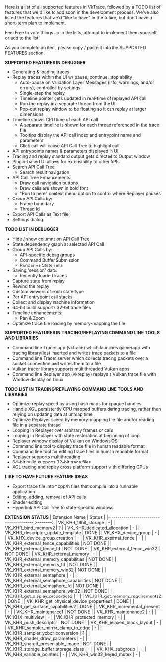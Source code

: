 Here is a list of all supported features in VkTrace, followed by a TODO list of features that we'd like to add soon in the development process. We've also listed the features that we'd "like to have" in the future, but don't have a short-term plan to implement. 

Feel Free to vote things up in the lists, attempt to implement them yourself, or add to the list!

As you complete an item, please copy / paste it into the SUPPORTED FEATURES section.

**SUPPORTED FEATURES IN DEBUGGER**
* Generating & loading traces
* Replay traces within the UI w/ pause, continue, stop ability
  * Auto-pause on Validation Layer Messages (info, warnings, and/or errors), controlled by settings
  * Single-step the replay
  * Timeline pointer gets updated in real-time of replayed API call
  * Run the replay in a separate thread from the UI
  * Pop-out replay window to be floating so it can replay at larger dimensions
* Timeline shows CPU time of each API call
  * A separate timeline is shown for each thread referenced in the trace file
  * Tooltips display the API call index and entrypoint name and parameters
  * Click call will cause API Call Tree to highlight call
* API entrypoints names & parameters displayed in UI
* Tracing and replay standard output gets directed to Output window
* Plugin-based UI allows for extensibility to other APIs
* Search API Call Tree
  * Search result navigation
* API Call Tree Enhancements:
  * Draw call navigation buttons
  * Draw calls are shown in bold font
  * "Run to here" context menu option to control where Replayer pauses
* Group API Calls by:
  * Frame boundary
  * Thread Id
* Export API Calls as Text file
* Settings dialog

**TODO LIST IN DEBUGGER**
* Hide / show columns on API Call Tree
* State dependency graph at selected API Call
* Group API Calls by:
  * API-specific debug groups
  * Command Buffer Submission
  * Render vs State calls
* Saving 'session' data:
  * Recently loaded traces
* Capture state from replay
* Rewind the replay
* Custom viewers of each state type
* Per API entrypoint call stacks
* Collect and display machine information
* 64-bit build supports 32-bit trace files
* Timeline enhancements:
  * Pan & Zoom
* Optimize trace file loading by memory-mapping the file

**SUPPORTED FEATURES IN TRACING/REPLAYING COMMAND LINE TOOLS AND LIBRARIES**
* Command line Tracer app (vktrace) which launches game/app with tracing library(ies) inserted and writes trace packets to a file
* Command line Tracer server which collects tracing packets over a socket connection and writes them to a file
* Vulkan tracer library supports multithreaded Vulkan apps
* Command line Replayer app (vkreplay) replays a Vulkan trace file with Window display on Linux

**TODO LIST IN TRACING/REPLAYING COMMAND LINE TOOLS AND LIBRARIES**
* Optimize replay speed by using hash maps for opaque handles
* Handle XGL persistently CPU mapped buffers during tracing, rather then relying on updating data at unmap time
* Optimize Replayer speed by memory-mapping the file and/or reading file in a separate thread
* Looping in Replayer over arbitrary frames or calls
* Looping in Replayer with state restoration at beginning of loop
* Replayer window display of Vulkan on Windows OS
* Command line tool to display trace file in human readable format
* Command line tool for editing trace files in human readable format
* Replayer supports multithreading
* 64-bit build supports 32-bit trace files
* XGL tracing and replay cross platform support with differing GPUs

**LIKE TO HAVE FUTURE FEATURE IDEAS**
* Export trace file into *.cpp/h files that compile into a runnable application
* Editing, adding, removal of API calls
* Shader editing
* Hyperlink API Call Tree to state-specific windows


**EXTENSION STATUS**
| Extension Name                         | Status   |
|----------------------------------------|:--------:|
| VK_KHR_16bit_storage                   | -        |
| VK_KHR_bind_memory2                    | ?        |
| VK_KHR_dedicated_allocation            | -        |
| VK_KHR_descriptor_update_template      | DONE     |
| VK_KHX_device_group                    | -        |
| VK_KHX_device_group_creation           | -        |
| VK_KHR_external_fence                  | -        |
| VK_KHR_external_fence_capabilities     | NOT DONE |
| VK_KHR_external_fence_fd               | NOT DONE |
| VK_KHR_external_fence_win32            | NOT DONE |
| VK_KHR_external_memory                 | -        |
| VK_KHR_external_memory_capabilities    | NOT DONE |
| VK_KHR_external_memory_fd              | NOT DONE |
| VK_KHR_external_memory_win32           | NOT DONE |
| VK_KHR_external_semaphore              | -        |
| VK_KHR_external_semaphore_capabilities | NOT DONE |
| VK_KHR_external_semaphore_fd           | NOT DONE |
| VK_KHR_external_semaphore_win32        | NOT DONE |
| VK_KHR_get_display_properties2         | -        |
| VK_KHR_get_memory_requirements2        | DONE     |
| VK_KHR_get_physical_device_properties2 | DONE     |
| VK_KHR_get_surface_capabilities2       | DONE     |
| VK_KHR_incremental_present             | -        |
| VK_KHR_maintenance1                    | NOT DONE |
| VK_KHR_maintenance2                    | -        |
| VK_KHX_multiview                       | -        |
| VK_KHR_protected_memory                | -        |
| VK_KHR_push_descriptor                 | NOT DONE |
| VK_KHR_relaxed_block_layout            | -        |
| VK_KHR_sampler_mirror_clamp_to_edge    | -        |
| VK_KHR_sampler_ycbcr_conversion        | ?        |
| VK_KHR_shader_draw_parameters          | -        |
| VK_KHR_shared_presentable_image        | NOT DONE |
| VK_KHR_storage_buffer_storage_class    | -        |
| VK_KHX_subgroup                        | -        |
| VK_KHR_variable_pointers               | -        |
| VK_KHR_win32_keyed_mutex               | -        |